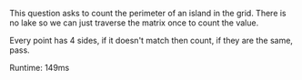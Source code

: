 This question asks to count the perimeter of an island in the grid. There is no lake so we can just traverse the matrix once to count the value.

Every point has 4 sides, if it doesn't match then count, if they are the same, pass.

Runtime: 149ms
